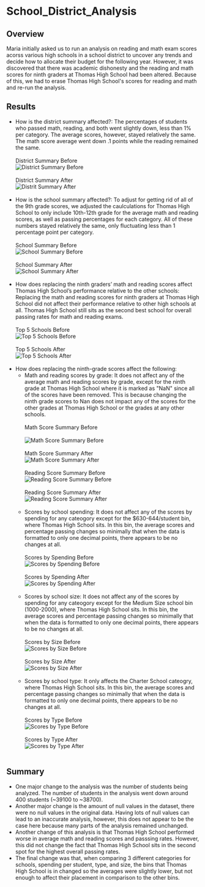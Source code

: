 # School_District_Analysis
## Overview 
Maria initially asked us to run an analysis on reading and math exam scores acorss various high schools in a school district to uncover any trends and decide how to allocate their budget for the following year. However, it was discovered that there was academic dishonesty and the reading and math scores for ninth graders at Thomas High School had been altered. Because of this, we had to erase Thomas High School's scores for reading and math and re-run the analysis.

## Results

- How is the district summary affected?: The percentages of students who passed math, reading, and both went slightly down, less than 1% per category. The average scores, however, stayed relatively the same. The math score average went down .1 points while the reading remained the same.<br/><br/>
District Summary Before<br/>
![District Summary Before](https://github.com/cailynjmiller/School_District_Analysis/blob/main/Resources/district%20summary%20OLD.png)<br/><br/>
District Summary After<br/>
![Distrit Summary After](https://github.com/cailynjmiller/School_District_Analysis/blob/main/Resources/district%20summary%20NEW.png)<br/><br/>
- How is the school summary affected?: To adjust for getting rid of all of the 9th grade scores, we adjusted the caulculations for Thomas High School to only include 10th-12th grade for the average math and reading scores, as well as passing percentages for each category. All of these numbers stayed relatively the same, only fluctuating less than 1 percentage point per category.<br/><br/>
School Summary Before<br/>
![School Summary Before](https://github.com/cailynjmiller/School_District_Analysis/blob/main/Resources/school%20summary%20OLD.png)<br/><br/>
School Summary After<br/>
![School Summary After](https://github.com/cailynjmiller/School_District_Analysis/blob/main/Resources/School%20Summary%20NEW.png)<br/><br/>
- How does replacing the ninth graders’ math and reading scores affect Thomas High School’s performance relative to the other schools: Replacing the math and reading scores for ninth graders at Thomas High School did not affect their performance relative to other high schools at all. Thomas High School still sits as the second best school for overall passing rates for math and reading exams.<br/><br/>
Top 5 Schools Before<br/>
![Top 5 Schools Before](https://github.com/cailynjmiller/School_District_Analysis/blob/main/Resources/top%20schools%20OLD.png)<br/><br/>
Top 5 Schools After<br/>
![Top 5 Schools After](https://github.com/cailynjmiller/School_District_Analysis/blob/main/Resources/Top%20Schools%20NEW.png)<br/><br/>
- How does replacing the ninth-grade scores affect the following:
  - Math and reading scores by grade: It does not affect any of the average math and reading scores by grade, except for the ninth grade at Thomas High School where it is marked as "NaN" since all of the scores have been removed. This is because changing the ninth grade scores to Nan does not impact any of the scores for the other grades at Thomas High School or the grades at any other schools.<br/><br/>
Math Score Summary Before<br/><br/>
![Math Score Summary Before](https://github.com/cailynjmiller/School_District_Analysis/blob/main/Resources/math%20scores%20OLD.png)<br/><br/>
Math Score Summary After<br/>
![Math Score Summary After](https://github.com/cailynjmiller/School_District_Analysis/blob/main/Resources/math%20scores%20NEW.png)<br/><br/>
Reading Score Summary Before<br/>
![Reading Score Summary Before](https://github.com/cailynjmiller/School_District_Analysis/blob/main/Resources/reading%20scores%20OLD.png)<br/><br/>
Reading Score Summary After<br/>
![Reading Score Summary After](https://github.com/cailynjmiller/School_District_Analysis/blob/main/Resources/reading%20scores%20NEW.png)<br/><br/>
   - Scores by school spending: It does not affect any of the scores by spending for any cateogory except for the $630-644/student bin, where Thomas High School sits. In this bin, the average scores and percentage passing changes so minimally that when the data is formatted to only one decimal points, there appears to be no changes at all.<br/><br/>
Scores by Spending Before<br/>
![Scores by Spending Before](https://github.com/cailynjmiller/School_District_Analysis/blob/main/Resources/spending%20bin%20OLD.png)<br/><br/>
Scores by Spending After<br/>
![Scores by Spending After](https://github.com/cailynjmiller/School_District_Analysis/blob/main/Resources/Spending%20Bin%20New.png)<br/><br/>
  - Scores by school size: It does not affect any of the scores by spending for any cateogory except for the Medium Size school bin (1000-2000), where Thomas High School sits. In this bin, the average scores and percentage passing changes so minimally that when the data is formatted to only one decimal points, there appears to be no changes at all.<br/><br/>
Scores by Size Before<br/>
![Scores by Size Before](https://github.com/cailynjmiller/School_District_Analysis/blob/main/Resources/size%20bin%20OLD.png)<br/><br/>
Scores by Size After<br/>
![Scores by Size After](https://github.com/cailynjmiller/School_District_Analysis/blob/main/Resources/size%20bin%20NEW.png)<br/><br/>
  - Scores by school type: It only affects the Charter School cateogry, where Thomas High School sits. In this bin, the average scores and percentage passing changes so minimally that when the data is formatted to only one decimal points, there appears to be no changes at all.<br/><br/>
Scores by Type Before<br/>
![Scores by Type Before](https://github.com/cailynjmiller/School_District_Analysis/blob/main/Resources/school%20type%20OLD.png)<br/><br/>
Scores by Type After<br/>
![Scores by Type After](https://github.com/cailynjmiller/School_District_Analysis/blob/main/Resources/school%20type%20NEW.png)<br/><br/>

## Summary
- One major change to the analysis was the number of students being analyzed. The number of students in the analysis went down around 400 students (~39100 to ~38700). 
- Another major change is the amount of null values in the dataset, there were no null values in the original data. Having lots of null values can lead to an inaccurate analysis, however, this does not appear to be the case here because many parts of the analysis remained unchanged.
- Another change of this analysis is that Thomas High School performed worse in average math and reading scores and passsing rates. However, this did not change the fact that Thomas High School sits in the second spot for the highest overall passing rates.
- The final change was that, when comparing 3 different categories for schools, spending per student, type, and size, the bins that Thomas High School is in changed so the averages were slightly lower, but not enough to affect their placement in comparison to the other bins.

